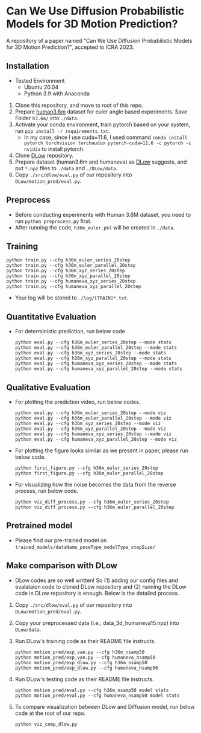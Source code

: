 # Can We Use Diffusion Probabilistic Models for 3D Motion Prediction?
A repository of a paper named "Can We Use Diffusion Probabilistic Models for 3D Motion Prediction?", accepted to ICRA 2023.

## Installation
- Tested Environment
    * Ubuntu 20.04
    * Python 3.9 with Anaconda
1. Clone this repository, and move to root of this repo.
2. Prepare [human3.6m](https://www.cs.stanford.edu/people/ashesh/h3.6m.zip) dataset for euler angle based experiments. Save Folder `h3.6m/` into `./data`.
3. Activate your conda environment, train pytorch based on your system, run `pip install -r requirements.txt`.
    * In my case, since I use cuda=11.6, I used command `conda install pytorch torchvision torchaudio pytorch-cuda=11.6 -c pytorch -c nvidia` to install pytorch.
4. Clone [DLow]('https://github.com/Khrylx/DLow') repository.
5. Prepare dataset (human3.6m and humaneva) as [DLow]('https://github.com/Khrylx/DLow') suggests, and put `*.npz` files to `./data` and `./DLow/data`.
6. Copy `./src/dlow/eval.py` of our repository into `DLow/motion_pred/eval.py`.

## Preprocess
- Before conducting experiments with Human 3.6M dataset, you need to run `python preprocess.py` first.
- After running the code, `h36m_euler.pkl` will be created in `./data`.

## Training
```
python train.py --cfg h36m_euler_series_20step
python train.py --cfg h36m_euler_parallel_20step
python train.py --cfg h36m_xyz_series_20step
python train.py --cfg h36m_xyz_parallel_20step
python train.py --cfg humaneva_xyz_series_20step
python train.py --cfg humaneva_xyz_parallel_20step
```
* Your log will be stored to `./log/[TRAIN]*.txt`.

## Quantitative Evaluation
* For deterministic prediction, run below code
    ```
    python eval.py --cfg h36m_euler_series_20step --mode stats
    python eval.py --cfg h36m_euler_parallel_20step --mode stats
    python eval.py --cfg h36m_xyz_series_20step --mode stats
    python eval.py --cfg h36m_xyz_parallel_20step --mode stats
    python eval.py --cfg humaneva_xyz_series_20step --mode stats
    python eval.py --cfg humaneva_xyz_parallel_20step --mode stats
    ```

## Qualitative Evaluation
* For plotting the prediction video, run below codes.
    ```
    python eval.py --cfg h36m_euler_series_20step --mode viz
    python eval.py --cfg h36m_euler_parallel_20step --mode viz
    python eval.py --cfg h36m_xyz_series_20step --mode viz
    python eval.py --cfg h36m_xyz_parallel_20step --mode viz
    python eval.py --cfg humaneva_xyz_series_20step --mode viz
    python eval.py --cfg humaneva_xyz_parallel_20step --mode viz
    ```

* For plotting the figure looks similar as we present in paper, please run below code.
    ```
    python first_figure.py --cfg h36m_euler_series_20step
    python first_figure.py --cfg h36m_euler_parallel_20step
    ```

* For visualizing how the noise becomes the data from the reverse process, run below code.
    ```
    python viz_diff_process.py --cfg h36m_euler_series_20step
    python viz_diff_process.py --cfg h36m_euler_parallel_20step
    ```

## Pretrained model
* Please find our pre-trained model on `trained_models/dataName_poseType_modelType_stepSize/`

## Make comparison with DLow
- DLow codes are so well written! So (1) adding our config files and evalataion code to cloned DLow repository and (2) running the DLow code in DLow repository is enough. Below is the detailed process.

1. Copy `./src/dlow/eval.py` of our repository into `DLow/motion_pred/eval.py`.
2. Copy your preprocessed data (i.e., data_3d_humaneva15.npz) into `DLow/data`.
3. Run DLow's training code as their README file instructs.
    ```
    python motion_pred/exp_vae.py --cfg h36m_nsamp50
    python motion_pred/exp_vae.py --cfg humaneva_nsamp50
    python motion_pred/exp_dlow.py --cfg h36m_nsamp50
    python motion_pred/exp_dlow.py --cfg humaneva_nsamp50
    ```
4. Run DLow's testing code as their README file instructs.
    ```
    python motion_pred/eval.py --cfg h36m_nsamp50 model stats
    python motion_pred/eval.py --cfg humaneva_nsamp50 model stats
    ```

5. To compare visualization between DLow and Diffusion model, run below code at the root of our repo.
    ```
    python viz_comp_dlow.py
    ```